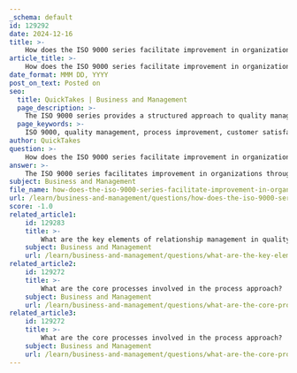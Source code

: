 ```yaml
---
_schema: default
id: 129292
date: 2024-12-16
title: >-
    How does the ISO 9000 series facilitate improvement in organizations?
article_title: >-
    How does the ISO 9000 series facilitate improvement in organizations?
date_format: MMM DD, YYYY
post_on_text: Posted on
seo:
  title: QuickTakes | Business and Management
  page_description: >-
    The ISO 9000 series provides a structured approach to quality management that enhances organizational performance through principles like customer focus, continuous improvement, and evidence-based decision making.
  page_keywords: >-
    ISO 9000, quality management, process improvement, customer satisfaction, continuous improvement, evidence-based decision making, risk-based thinking, supplier evaluation, organizational performance, quality standards
author: QuickTakes
question: >-
    How does the ISO 9000 series facilitate improvement in organizations?
answer: >-
    The ISO 9000 series facilitates improvement in organizations through a structured approach to quality management that emphasizes several key principles and practices. Here are the main ways in which ISO 9000 contributes to organizational improvement:\n\n1. **Quality Management Principles**: The ISO 9000 series is built on seven quality management principles that guide organizations in enhancing their processes and outcomes. These principles include customer focus, leadership commitment, engagement of people, process approach, improvement, evidence-based decision making, and relationship management. By adhering to these principles, organizations can create a culture of quality and continuous improvement.\n\n2. **Process Approach**: ISO 9001 emphasizes a process approach to quality management, which involves understanding and managing interrelated processes as a system. This approach helps organizations identify inefficiencies, streamline operations, and improve overall performance. By focusing on processes, organizations can better adapt to changes and enhance their quality management systems.\n\n3. **Continuous Improvement**: A core tenet of ISO 9001 is the commitment to continuous improvement. Organizations are encouraged to regularly assess their quality management systems, identify areas for enhancement, and implement changes that lead to better performance. This ongoing evaluation fosters a culture of innovation and responsiveness to customer needs.\n\n4. **Customer Focus**: ISO 9000 places a strong emphasis on meeting customer requirements and enhancing customer satisfaction. By prioritizing customer needs, organizations can improve their products and services, leading to increased loyalty and market competitiveness.\n\n5. **Evidence-Based Decision Making**: The ISO 9001 standard promotes the use of data and evidence to inform decision-making processes. Organizations are encouraged to collect and analyze relevant data to identify trends, assess performance, and make informed decisions that drive improvement.\n\n6. **Risk-Based Thinking**: ISO 9001:2015 introduces a risk-based approach to quality management, requiring organizations to identify and address potential risks that could impact product or service quality. By proactively managing risks, organizations can prevent issues before they arise and ensure consistent quality.\n\n7. **Supplier and Subcontractor Evaluation**: The ISO 9000 series recognizes the interdependence between organizations and their suppliers. By evaluating and managing supplier performance, organizations can maintain high standards of quality throughout their supply chain, further enhancing overall product and service quality.\n\nIn summary, the ISO 9000 series provides a comprehensive framework for organizations to improve their quality management systems, enhance customer satisfaction, and achieve sustained success through continuous improvement and effective process management. By implementing these standards, organizations can not only meet regulatory requirements but also drive operational excellence and competitive advantage.
subject: Business and Management
file_name: how-does-the-iso-9000-series-facilitate-improvement-in-organizations.md
url: /learn/business-and-management/questions/how-does-the-iso-9000-series-facilitate-improvement-in-organizations
score: -1.0
related_article1:
    id: 129283
    title: >-
        What are the key elements of relationship management in quality management?
    subject: Business and Management
    url: /learn/business-and-management/questions/what-are-the-key-elements-of-relationship-management-in-quality-management
related_article2:
    id: 129272
    title: >-
        What are the core processes involved in the process approach?
    subject: Business and Management
    url: /learn/business-and-management/questions/what-are-the-core-processes-involved-in-the-process-approach
related_article3:
    id: 129272
    title: >-
        What are the core processes involved in the process approach?
    subject: Business and Management
    url: /learn/business-and-management/questions/what-are-the-core-processes-involved-in-the-process-approach
---
```


&nbsp;